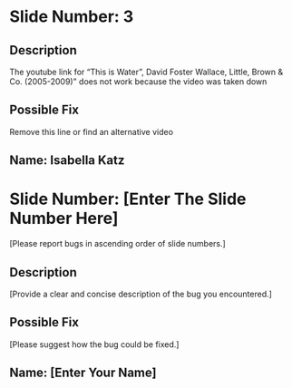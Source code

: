 # Slide Number: 3

## Description
The youtube link for “This is Water”, David Foster Wallace, Little, Brown & Co. (2005-2009)" does not work because the video was taken down

## Possible Fix
Remove this line or find an alternative video

## Name: Isabella Katz

# Slide Number: [Enter The Slide Number Here]
[Please report bugs in ascending order of slide numbers.]

## Description
[Provide a clear and concise description of the bug you encountered.]

## Possible Fix
[Please suggest how the bug could be fixed.]

## Name: [Enter Your Name]
